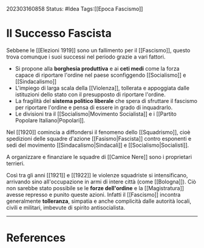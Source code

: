 202303160858
Status: #Idea
Tags:[[Epoca Fascismo]]

# Il Successo Fascista
Sebbene le [[Elezioni 1919]] sono un fallimento per il [[Fascismo]], questo trova comunque i suoi successi nel periodo grazie a vari fattori.

- Si propone alla **borghesia produttiva** e ai **ceti medi** come la forza capace di riportare l'ordine nel paese sconfiggendo [[Socialismo]] e [[Sindacalismo]]  
- L'impiego di larga scala della [[Violenza]], tollerata e appoggiata dalle istituzioni dello stato con il presupposto di riportare l'ordine.
- La fragilità del **sistema politico liberale** che spera di sfruttare il fascismo per riportare l'ordine e pensa di essere in grado di inquadrarlo.
- Le divisioni tra il [[Socialismo|Movimento Socialista]] e i [[Partito Popolare Italiano|Popolari]].

Nel [[1920]] comincia a diffondersi il fenomeno dello [[Squadrismo]], cioè spedizioni delle squadre d'azione [[Fasismo|Fascista]] contro esponenti e sedi del movimento [[Sindacalismo|Sindacali]] e [[Socialismo|Socialisti]].

A organizzare e finanziare le squadre di [[Camice Nere]] sono i proprietari terrieri.

Così tra gli anni [[1921]] e [[1922]] le violenze squadriste si intensificano, arrivando sino all'occupazione in armi di intere città (come [[Bologna]]).
Ciò non sarebbe stato possibile se le **forze dell'ordine** e la [[Magistratura]] avesse represso e punito queste azioni.
Infatti il [[Fascismo]] incontra generalmente **tolleranza**, simpatia e anche complicità dalle autorità locali, civili e militari, imbevute di spirito antisocialista.




---
# References